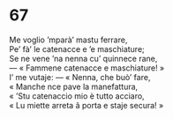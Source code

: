 # 67
  
Me voglio ’mparà’ mastu ferrare,  
Pe’ fà’ le catenacce e ’e maschiature;  
Se ne vene ’na nenna cu’ quinnece rane,  
— « Fammene catenacce e maschiature! »  
I’ me vutaje: — « Nenna, che buò’ fare,  
« Manche nce pave la manefattura,  
« ’Stu catenaccio mio è tutto acciaro,  
« Lu miette arreta â porta e staje secura! »
